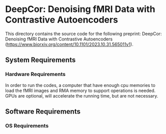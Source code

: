 # DeepCor: Denoising fMRI Data with Contrastive Autoencoders
This directory contains the source code for the following preprint: DeepCor: Denoising fMRI Data with Contrastive Autoencoders (https://www.biorxiv.org/content/10.1101/2023.10.31.565011v1).

## System Requirements
### Hardware Requirements
In order to run the codes, a computer that have enough cpu memories to load the fMRI images and RMA memory to support operations is needed. GPUs are optional, will accelerate the running time, but are not necessary.

## Software Requirements
### OS Requirements

